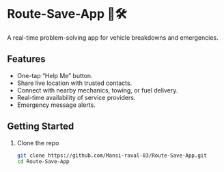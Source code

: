 # Route-Save-App 🚗🛠️
A real-time problem-solving app for vehicle breakdowns and emergencies.

## Features
- One-tap “Help Me” button.
- Share live location with trusted contacts.
- Connect with nearby mechanics, towing, or fuel delivery.
- Real-time availability of service providers.
- Emergency message alerts.

## Getting Started
1. Clone the repo  
   ```bash
   git clone https://github.com/Mansi-raval-03/Route-Save-App.git
   cd Route-Save-App
